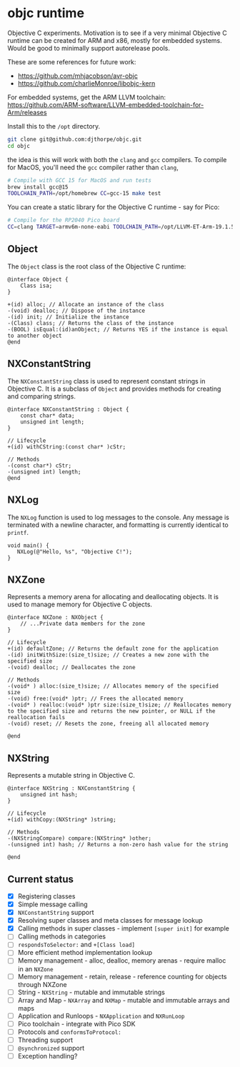 # objc runtime

Objective C experiments. Motivation is to see if a very minimal Objective C runtime can be created for ARM and
x86, mostly for embedded systems. Would be good to minimally support autorelease pools.

These are some references for future work:

* <https://github.com/mhjacobson/avr-objc>
* <https://github.com/charlieMonroe/libobjc-kern>

For embedded systems, get the ARM LLVM toolchain:\
<https://github.com/ARM-software/LLVM-embedded-toolchain-for-Arm/releases>

Install this to the `/opt` directory.

```bash
git clone git@github.com:djthorpe/objc.git
cd objc
```

the idea is this will work with both the `clang` and `gcc` compilers. To compile for MacOS, you'll need the `gcc` 
compiler rather than `clang`,

```bash
# Compile with GCC 15 for MacOS and run tests
brew install gcc@15
TOOLCHAIN_PATH=/opt/homebrew CC=gcc-15 make test
```

You can create a static library for the Objective C runtime - say for Pico:

```bash
# Compile for the RP2040 Pico board
CC=clang TARGET=armv6m-none-eabi TOOLCHAIN_PATH=/opt/LLVM-ET-Arm-19.1.5-Darwin-universal make 
```

## Object

The `Object` class is the root class of the Objective C runtime:

```objc
@interface Object {
    Class isa;
}

+(id) alloc; // Allocate an instance of the class
-(void) dealloc; // Dispose of the instance
-(id) init; // Initialize the instance
-(Class) class; // Returns the class of the instance
-(BOOL) isEqual:(id)anObject; // Returns YES if the instance is equal to another object
@end
```

## NXConstantString

The `NXConstantString` class is used to represent constant strings in Objective C. It is a subclass of `Object` and provides methods for creating and comparing strings.

```objc
@interface NXConstantString : Object {
    const char* data;
    unsigned int length;
}

// Lifecycle
+(id) withCString:(const char* )cStr;

// Methods
-(const char*) cStr;
-(unsigned int) length;
@end
```

## NXLog

The `NXLog` function is used to log messages to the console. Any message is terminated with a newline character, and formatting is currently identical to `printf`.

```objc
void main() {
   NXLog(@"Hello, %s", "Objective C!");
}
```

## NXZone

Represents a memory arena for allocating and deallocating objects. It is used to manage memory for
Objective C objects.

```objc
@interface NXZone : NXObject {
    // ...Private data members for the zone
}

// Lifecycle
+(id) defaultZone; // Returns the default zone for the application
-(id) initWithSize:(size_t)size; // Creates a new zone with the specified size
-(void) dealloc; // Deallocates the zone

// Methods
-(void* ) alloc:(size_t)size; // Allocates memory of the specified size
-(void) free:(void* )ptr; // Frees the allocated memory
-(void* ) realloc:(void* )ptr size:(size_t)size; // Reallocates memory to the specified size and returns the new pointer, or NULL if the reallocation fails
-(void) reset; // Resets the zone, freeing all allocated memory

@end
```

## NXString

Represents a mutable string in Objective C.

```objc
@interface NXString : NXConstantString {
    unsigned int hash;
}

// Lifecycle
+(id) withCopy:(NXString* )string;

// Methods
-(NXStringCompare) compare:(NXString* )other;
-(unsigned int) hash; // Returns a non-zero hash value for the string

@end
```

## Current status

* [X] Registering classes
* [X] Simple message calling
* [X] `NXConstantString` support
* [X] Resolving super classes and meta classes for message lookup
* [X] Calling methods in super classes - implement `[super init]` for example
* [ ] Calling methods in categories
* [ ] `respondsToSelector:` and `+[Class load]`
* [ ] More efficient method implementation lookup
* [ ] Memory management - alloc, dealloc, memory arenas - require malloc in an `NXZone`
* [ ] Memory management - retain, release - reference counting for objects through NXZone
* [ ] String - `NXString` - mutable and immutable strings
* [ ] Array and Map - `NXArray` and `NXMap` - mutable and immutable arrays and maps
* [ ] Application and Runloops - `NXApplication` and `NXRunLoop` 
* [ ] Pico toolchain - integrate with Pico SDK
* [ ] Protocols and `conformsToProtocol:`
* [ ] Threading support
* [ ] `@synchronized` support
* [ ] Exception handling?
